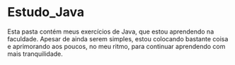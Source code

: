 # Estudo_Java

Esta pasta contém meus exercícios de Java, que estou aprendendo na faculdade.
Apesar de ainda serem simples, estou colocando bastante coisa e aprimorando aos poucos, no meu ritmo, para continuar aprendendo com mais tranquilidade.

